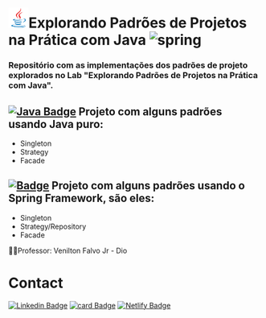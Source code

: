 #  <img src="https://raw.githubusercontent.com/devicons/devicon/master/icons/java/java-original.svg" alt="java" width="40" height="40"/>Explorando Padrões de Projetos na Prática com Java  <img src="https://www.vectorlogo.zone/logos/springio/springio-icon.svg" alt="spring" width="40" height="40"/>

### Repositório com as implementações dos padrões de projeto explorados no Lab "Explorando Padrões de Projetos na Prática com Java". 

## [![Java Badge](https://img.shields.io/badge/Made%20with-Java-orange.svg)]() Projeto com alguns padrões usando Java puro:

* Singleton
* Strategy
* Facade

## [![Badge](https://img.shields.io/badge/Spring-6DB33F?style=social-square&logo=spring&logoColor=white)]() Projeto com alguns padrões usando o Spring Framework, são eles:

* Singleton
* Strategy/Repository
* Facade


👨‍🏫Professor: Venilton Falvo Jr - Dio




# Contact

[![Linkedin Badge](https://img.shields.io/badge/-LinkedIn-blue?style=social-square&logo=Linkedin&logoColor=white&link=https://www.linkedin.com/in/marta-geraldo/)](https://www.linkedin.com/in/marta-geraldo/)
[![card Badge](https://img.shields.io/badge/-Hotmail-0078D4??style=flat-square&logo=microsoft-outlook&logoColor=white&link=mailto:mggeraldo@hotmail.com)](mailto:mggeraldo@hotmail.com) 
[![Netlify Badge](https://img.shields.io/badge/-Netlify-00C7B7?style=social-square&logo=netlify&logoColor=white)](https://martageraldo.netlify.app/)
